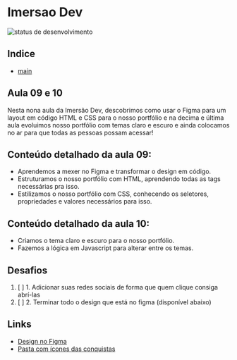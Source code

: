 # Imersao Dev
![status de desenvolvimento](http://img.shields.io/static/v1?label=STATUS&message=EM%20DESENVOLVIMENTO&color=GREEN&style=for-the-badge)

## Indice
* [main](https://github.com/LevoratoJoao/Imersao-Dev)

## Aula 09 e 10
Nesta nona aula da Imersão Dev, descobrimos como usar o Figma para um layout em código HTML e CSS para o nosso portfólio e na decima e última aula evoluimos nosso portfólio com temas claro e escuro e ainda colocamos no ar para que todas as pessoas possam acessar!

##  Conteúdo detalhado da aula 09:
* Aprendemos a mexer no Figma e transformar o design em código.
* Estruturamos o nosso portfólio com HTML, aprendendo todas as tags necessárias pra isso.
* Estilizamos o nosso portfólio com CSS, conhecendo os seletores, propriedades e valores necessários para isso.

##  Conteúdo detalhado da aula 10:
* Criamos o tema claro e escuro para o nosso portfólio.
* Fazemos a lógica em Javascript para alterar entre os temas.

## Desafios
1. [ ] 1. Adicionar suas redes sociais de forma que quem clique consiga abrí-las
2. [ ] 2. Terminar todo o design que está no figma (disponível abaixo)

## Links
* [Design no Figma](https://www.figma.com/file/1flmz2iauuNs8JsY6eaBHI/Imers%C3%A3o-Dev---Aula-9?node-id=0%3A1)
* [Pasta com ícones das conquistas](https://drive.google.com/drive/folders/1QjIKZdSj12SlEi_GLuuY9mC6Z_s9dHU9)


